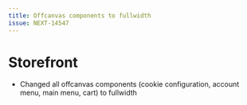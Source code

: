 ```yaml
---
title: Offcanvas components to fullwidth
issue: NEXT-14547
---
```

# Storefront
* Changed all offcanvas components (cookie configuration, account menu, main menu, cart) to fullwidth
